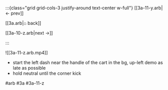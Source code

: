 :::{class="grid grid-cols-3 justify-around text-center w-full"}
[[3a-11-y.arb|← prev]]

[[3a.arb|⌂ back]]

[[3a-10-z.arb|next →]]

:::

![[3a-11-z.arb.mp4]]

* start the left dash near the handle of the cart in the bg, up-left demo as late as possible
* hold neutral until the corner kick

#arb #3a #3a-11-z

